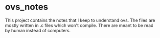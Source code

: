 # ovs_notes
This project contains the notes that I keep to understand ovs. The files are mostly written in .c files which won't compile. There are meant to be read by human instead of computers.
